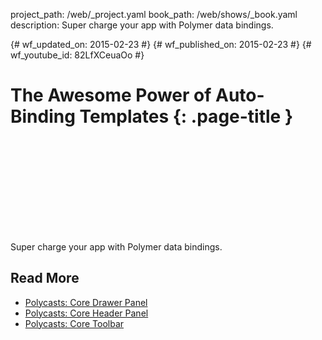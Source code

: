 project_path: /web/_project.yaml
book_path: /web/shows/_book.yaml
description: Super charge your app with Polymer data bindings.

{# wf_updated_on: 2015-02-23 #}
{# wf_published_on: 2015-02-23 #}
{# wf_youtube_id: 82LfXCeuaOo #}

# The Awesome Power of Auto-Binding Templates {: .page-title }


<div class="video-wrapper">
  <iframe class="devsite-embedded-youtube-video" data-video-id="82LfXCeuaOo"
          data-autohide="1" data-showinfo="0" frameborder="0" allowfullscreen>
  </iframe>
</div>


Super charge your app with Polymer data bindings.

## Read More

- [Polycasts: Core Drawer Panel](/web/shows/polycasts/season-1/core-drawer-panel)
- [Polycasts: Core Header Panel](/web/shows/shows/polycasts/season-1/core-header-panel)
- [Polycasts: Core Toolbar](/web/shows/shows/polycasts/season-1/core-toolbar)
